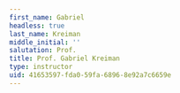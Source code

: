 ```yaml
---
first_name: Gabriel
headless: true
last_name: Kreiman
middle_initial: ''
salutation: Prof.
title: Prof. Gabriel Kreiman
type: instructor
uid: 41653597-fda0-59fa-6896-8e92a7c6659e
---
```

